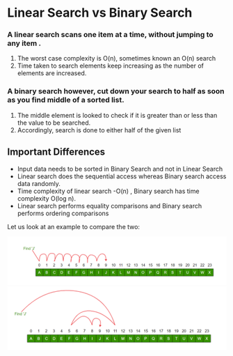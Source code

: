 # Linear Search vs Binary Search

### A linear search scans one item at a time, without jumping to any item .

1. The worst case complexity is  O(n), sometimes known an O(n) search
2. Time taken to search elements keep increasing as the number of elements are increased.

### A binary search however, cut down your search to half as soon as you find middle of a sorted list.

1. The middle element is looked to check if it is greater than or less than the value to be searched.
2. Accordingly, search is done to either half of the given list

## Important Differences

- Input data needs to be sorted in Binary Search and not in Linear Search
- Linear search does the sequential access whereas Binary search access data randomly.
- Time complexity of linear search -O(n) , Binary search has time complexity O(log n).
- Linear search performs equality comparisons and Binary search performs ordering comparisons

Let us look at an example to compare the two:

![alt LinearSearch](./img/Linear.png)
![alt BinarySearch](./img/binary-3.png)